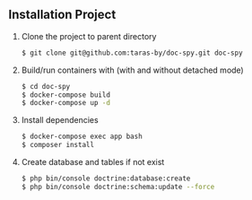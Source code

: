 ## Installation Project
1. Clone the project to parent directory

    ```bash
    $ git clone git@github.com:taras-by/doc-spy.git doc-spy
    ``` 
2. Build/run containers with (with and without detached mode)

    ```bash
    $ cd doc-spy
    $ docker-compose build
    $ docker-compose up -d  

3. Install dependencies

    ```bash
    $ docker-compose exec app bash
    $ composer install
    ```
        
4. Create database and tables if not exist

    ```bash
    $ php bin/console doctrine:database:create
    $ php bin/console doctrine:schema:update --force
    ```
    